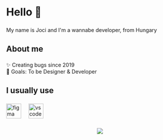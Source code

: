 <h1 align="left">Hello 👋</h1>

###

<p align="left">My name is Joci and I'm a wannabe developer, from Hungary</p>

###

<h2 align="left">About me</h2>

###

<p align="left">✨ Creating bugs since 2019<br>🎯 Goals: To be Designer & Developer</p>

###

<h2 align="left">I usually use</h2>

###

<div align="left">
  <img src="https://cdn.jsdelivr.net/gh/devicons/devicon/icons/figma/figma-original.svg" height="40" alt="figma logo"  />
  <img width="12" />
  <img src="https://cdn.jsdelivr.net/gh/devicons/devicon/icons/vscode/vscode-original.svg" height="40" alt="vscode logo"  />
</div>

###

<div align="center">
  <img src="https://visitor-badge.laobi.icu/badge?page_id=JocY16.JocY16&left_color=aliceblue&right_color=aqua"  />
</div>

###
